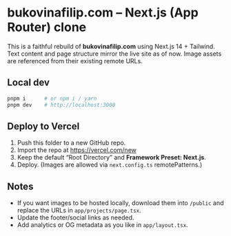# bukovinafilip.com – Next.js (App Router) clone

This is a faithful rebuild of **bukovinafilip.com** using Next.js 14 + Tailwind.  
Text content and page structure mirror the live site as of now. Image assets are referenced from their existing remote URLs.

## Local dev

```bash
pnpm i      # or npm i / yarn
pnpm dev    # http://localhost:3000
```

## Deploy to Vercel

1. Push this folder to a new GitHub repo.
2. Import the repo at https://vercel.com/new
3. Keep the default “Root Directory” and **Framework Preset: Next.js**.
4. Deploy. (Images are allowed via `next.config.ts` remotePatterns.)

## Notes

- If you want images to be hosted locally, download them into `/public` and replace the URLs in `app/projects/page.tsx`.  
- Update the footer/social links as needed.
- Add analytics or OG metadata as you like in `app/layout.tsx`.
